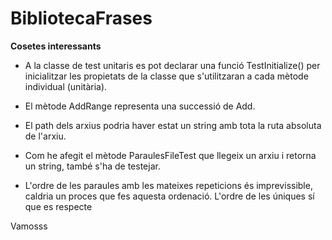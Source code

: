 # BibliotecaFrases

**Cosetes interessants**
* A la classe de test unitaris es pot declarar una funció TestInitialize() per inicialitzar les propietats de la classe que s'utilitzaran a cada mètode individual (unitària).
* El mètode AddRange representa una successió de Add.
* El path dels arxius podria haver estat un string amb tota la ruta absoluta de l'arxiu.
* Com he afegit el mètode ParaulesFileTest que llegeix un arxiu i retorna un string, també s'ha de testejar.

* L'ordre de les paraules amb les mateixes repeticions és imprevissible, caldria un proces que fes aquesta ordenació. L'ordre de les úniques sí que es respecte

Vamosss